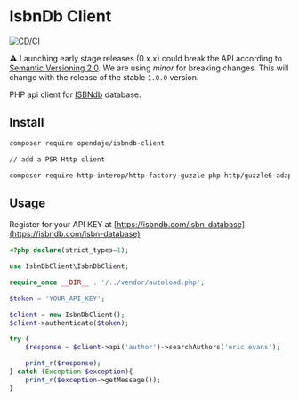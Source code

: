 # IsbnDb Client

[![CD/CI](https://github.com/OpenDaje/isbndb-client/actions/workflows/cd-ci.yaml/badge.svg)](https://github.com/OpenDaje/isbndb-client/actions/workflows/cd-ci.yaml)

⚠ Launching early stage releases (0.x.x) could break the API according to [Semantic Versioning 2.0](https://semver.org/). We are using *minor* for breaking changes.
This will change with the release of the stable `1.0.0` version.

PHP api client for [ISBNdb](https://isbndb.com/) database.

## Install

```sh
composer require opendaje/isbndb-client

// add a PSR Http client

composer require http-interop/http-factory-guzzle php-http/guzzle6-adapter
```

## Usage

Register for your API KEY at [https://isbndb.com/isbn-database](https://isbndb.com/isbn-database)

```php
<?php declare(strict_types=1);

use IsbnDbClient\IsbnDbClient;

require_once __DIR__ . '/../vendor/autoload.php';

$token = 'YOUR_API_KEY';

$client = new IsbnDbClient();
$client->authenticate($token);

try {
    $response = $client->api('author')->searchAuthors('eric evans');

    print_r($response);
} catch (Exception $exception){
    print_r($exception->getMessage());
}


```
